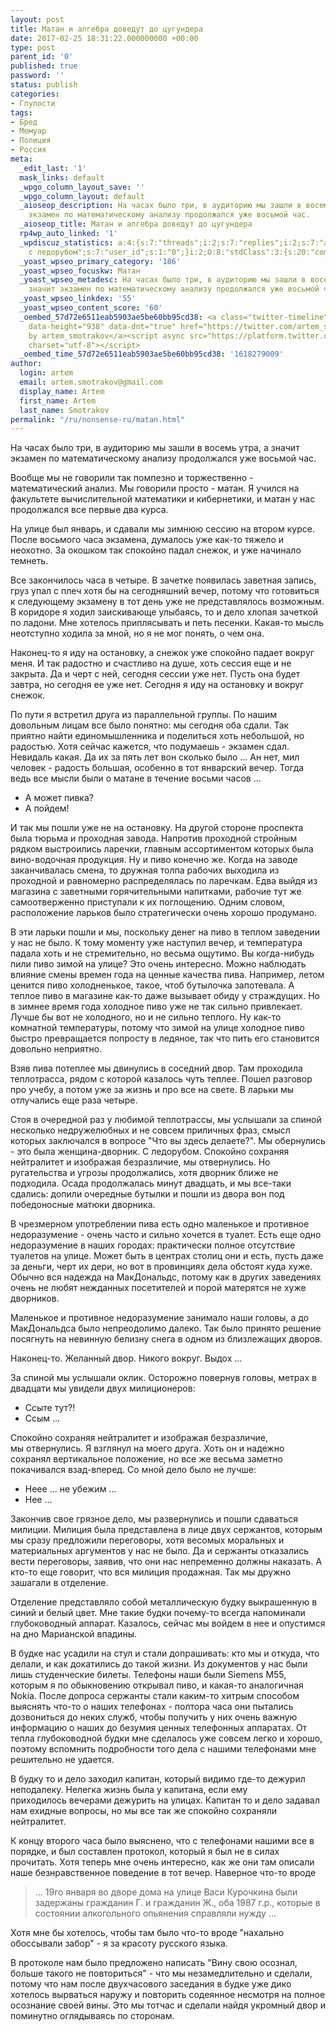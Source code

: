 ```yaml
---
layout: post
title: Матан и алгебра доведут до цугундера
date: 2017-02-25 18:31:22.000000000 +00:00
type: post
parent_id: '0'
published: true
password: ''
status: publish
categories:
- Глупости
tags:
- Бред
- Мемуар
- Полиция
- Россия
meta:
  _edit_last: '1'
  mask_links: default
  _wpgo_column_layout_save: ''
  _wpgo_column_layout: default
  _aioseop_description: На часах было три, в аудиторию мы зашли в восемь утра, а значит
    экзамен по математическому анализу продолжался уже восьмой час.
  _aioseop_title: Матан и алгебра доведут до цугундера
  rp4wp_auto_linked: '1'
  _wpdiscuz_statistics: a:4:{s:7:"threads";i:2;s:7:"replies";i:2;s:7:"authors";i:3;s:14:"recent_authors";a:3:{i:0;O:8:"stdClass":3:{s:20:"comment_author_email";s:25:"artem.smotrakov@gmail.com";s:14:"comment_author";s:5:"artem";s:7:"user_id";s:1:"1";}i:1;O:8:"stdClass":3:{s:20:"comment_author_email";s:15:"diman@diman.com";s:14:"comment_author";s:32:"Бабка
    с ледорубом";s:7:"user_id";s:1:"0";}i:2;O:8:"stdClass":3:{s:20:"comment_author_email";s:20:"tongrachev@gmail.com";s:14:"comment_author";s:3:"Ton";s:7:"user_id";s:1:"0";}}}
  _yoast_wpseo_primary_category: '186'
  _yoast_wpseo_focuskw: Матан
  _yoast_wpseo_metadesc: На часах было три, в аудиторию мы зашли в восемь утра, а
    значит экзамен по математическому анализу продолжался уже восьмой час.
  _yoast_wpseo_linkdex: '55'
  _yoast_wpseo_content_score: '60'
  _oembed_57d72e6511eab5903ae5be60bb95cd38: <a class="twitter-timeline" data-width="625"
    data-height="938" data-dnt="true" href="https://twitter.com/artem_smotrakov?ref_src=twsrc%5Etfw">Tweets
    by artem_smotrakov</a><script async src="https://platform.twitter.com/widgets.js"
    charset="utf-8"></script>
  _oembed_time_57d72e6511eab5903ae5be60bb95cd38: '1618279009'
author:
  login: artem
  email: artem.smotrakov@gmail.com
  display_name: Artem
  first_name: Artem
  last_name: Smotrakov
permalink: "/ru/nonsense-ru/matan.html"
---
```

На часах было три, в аудиторию мы зашли в восемь утра, а значит экзамен по математическому анализу продолжался уже восьмой час.

<!--more-->

Вообще мы не говорили так помпезно и торжественно - математический анализ. Мы говорили просто - матан. Я учился на факультете вычислительной математики и кибернетики, и матан у нас продолжался все первые два курса.

На улице&nbsp;был январь, и сдавали мы зимнюю сессию на втором курсе. После восьмого часа экзамена, думалось уже как-то тяжело и неохотно. За окошком так спокойно падал снежок, и уже начинало темнеть.

Все закончилось часа в четыре. В зачетке появилась заветная запись, груз упал с плеч хотя бы на сегодняшний вечер, потому что готовиться к следующему экзамену в тот день уже не представлялось возможным. В коридоре я ходил заискивающе улыбаясь, то и дело хлопая зачеткой по ладони. Мне хотелось приплясывать и петь&nbsp;песенки. Какая-то мысль неотступно ходила за мной, но я не мог понять, о чем она.

Наконец-то я иду на остановку, а снежок уже спокойно падает вокруг меня. И так радостно и счастливо на душе, хоть сессия еще и не закрыта. Да и черт с ней, сегодня сессии уже нет. Пусть она будет завтра, но сегодня ее уже нет. Сегодня я иду на остановку и вокруг снежок.

По пути я встретил друга из параллельной группы. По нашим довольным лицам все было понятно: мы сегодня оба сдали. Так приятно найти единомышленника и поделиться хоть небольшой, но радостью. Хотя сейчас кажется, что подумаешь - экзамен сдал. Невидаль какая. Да их за пять лет вон сколько было ... Ан нет, мил человек - радость большая, особенно в тот январский вечер. Тогда ведь все мысли были о матане в течение восьми часов ...

- А может пивка?  
- А пойдем!

И так мы пошли уже не на остановку. На другой стороне проспекта была тюрьма и проходная завода. Напротив проходной стройным рядком выстроились ларечки, главным ассортиментом которых была вино-водочная продукция. Ну и пиво конечно же. Когда на заводе заканчивалась смена, то дружная толпа рабочих выходила из проходной и равномерно распределялась по ларечкам. Едва выйдя из магазина с заветными горячительными напитками, рабочие тут же самоотверженно приступали к их поглощению. Одним словом, расположение ларьков было стратегически очень хорошо продумано.

В эти ларьки пошли и мы, поскольку денег на пиво в теплом заведении у нас не было. К тому моменту уже наступил вечер, и температура падала хоть и не стремительно, но весьма ощутимо. Вы когда-нибудь пили пиво зимой на улице? Это очень интересно. Можно наблюдать влияние смены времен года на ценные качества пива. Например, летом ценится пиво холодненькое, такое, чтоб бутылочка запотевала. А теплое пиво в магазине как-то даже вызывает обиду у страждущих. Но в зимнее время года холодное пиво уже не так сильно привлекает. Лучше бы вот не холодного, но и не сильно теплого. Ну как-то комнатной температуры, потому что зимой на улице холодное пиво быстро превращается попросту в ледяное, так что пить его становится довольно неприятно.

Взяв пива потеплее мы двинулись в соседний двор. Там проходила теплотрасса, рядом с которой казалось чуть теплее. Пошел разговор про учебу, а потом уже за жизнь и про все на свете. В ларьки мы отлучались еще раза четыре.

Стоя в очередной раз у любимой теплотрассы, мы услышали за спиной несколько недружелюбных и не совсем приличных фраз, смысл которых заключался в вопросе&nbsp;"Что вы здесь делаете?". Мы обернулись - это была женщина-дворник. С ледорубом. Спокойно сохраняя нейтралитет и изображая безразличие, мы отвернулись. Но ругательства и угрозы продолжались, хотя дворник ближе не подходила. Осада продолжалась минут двадцать, и мы все-таки сдались: допили очередные бутылки и пошли из двора вон под победоносные матюки дворника.

В чрезмерном употреблении пива есть одно маленькое и противное недоразумение - очень часто и сильно хочется в туалет. Есть еще одно недоразумение в наших городах: практически полное отсутствие туалетов на улице. Может быть в центрах столиц они и есть, пусть даже за деньги, черт их дери, но вот в провинциях дела обстоят куда хуже. Обычно вся надежда на МакДональдс, потому как в других заведениях очень не любят нежданных посетителей и порой матерятся не хуже дворников.

Маленькое и противное недоразумение занимало наши головы, а до МакДональдса было непреодолимо далеко. Так было принято решение посягнуть на&nbsp;невинную белизну&nbsp;снега&nbsp;в одном из близлежащих дворов.

Наконец-то. Желанный двор. Никого вокруг. Выдох ...

За спиной мы услышали оклик. Осторожно повернув головы, метрах в двадцати мы увидели двух милиционеров:

- Ссыте тут?!  
- Ссым ...

Спокойно сохраняя нейтралитет и изображая безразличие, мы&nbsp;отвернулись. Я взглянул на моего друга. Хоть он и надежно сохранял вертикальное положение, но все же весьма заметно покачивался взад-вперед. Со мной дело было не лучше:

- Неее ... не убежим ...  
- Нее ...

Закончив свое грязное дело, мы развернулись и пошли сдаваться милиции. Милиция была представлена в лице двух сержантов, которым мы сразу предложили переговоры, хотя весомых моральных и материальных аргументов у нас не было. Да и сержанты отказались вести переговоры, заявив, что они нас непременно должны наказать. А кто-то еще говорит, что вся милиция продажная. Так мы дружно зашагали&nbsp;в отделение.

Отделение представляло собой металлическую будку выкрашенную в синий и белый цвет. Мне такие будки почему-то всегда напоминали глубоководный аппарат. Казалось, сейчас мы войдем в нее и опустимся на дно Марианской впадины.

В будке нас усадили на стул и стали допрашивать: кто мы и откуда, что делали, и как докатились до такой жизни. Из документов у нас были лишь студенческие билеты. Телефоны наши были Siemens M55, которым я по обыкновению открывал пиво, и какая-то аналогичная Nokia. После допроса сержанты стали каким-то хитрым способом выяснять что-то о наших телефонах - полтора часа они пытались дозвониться до неких&nbsp;служб, чтобы получить&nbsp;у них очень важную информацию о наших до безумия ценных телефонных аппаратах. От тепла глубоководной будки мне сделалось уже совсем легко и хорошо, поэтому вспомнить подробности того дела с нашими телефонами мне решительно не удается.

В будку то и дело заходил капитан, который видимо где-то дежурил неподалеку. Нелегка жизнь была у капитана, если ему приходилось&nbsp;вечерами дежурить на улицах. Капитан то и дело задавал нам ехидные вопросы, но мы все так же спокойно сохраняли нейтралитет.

К концу второго часа было выяснено, что с телефонами нашими все в порядке, и был составлен протокол, который я был не в силах прочитать. Хотя теперь мне очень интересно, как же они там описали наше безнравственное поведение в тот вечер. Наверное что-то вроде

> ... 19го января во дворе дома на улице&nbsp;Васи Курочкина были задержаны гражданин Г. и гражданин Ж., оба 1987 г.р., которые в состоянии алкогольного опьянения справляли нужду ...

Хотя мне бы хотелось, чтобы там было что-то вроде "нахально обоссывали забор" - я за красоту русского языка.

В протоколе нам было предложено написать "Вину свою осознал, больше такого не повториться" - что мы незамедлительно и сделали, потому что нам после двухчасового заседания в будке уже дико хотелось вырваться наружу и повторить содеянное несмотря на полное осознание своей вины. Это&nbsp;мы тотчас и сделали найдя укромный двор и поминутно оглядываясь по сторонам.

